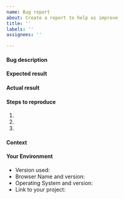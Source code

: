 ```yaml
---
name: Bug report
about: Create a report to help us improve
title: ''
labels: ''
assignees: ''

---
```


<!-- Give a title explaining the bug/issue -->
#### Bug description
<!-- Describe the issue that you are having -->

#### Expected result
<!-- What should be the expected result? -->

#### Actual result
<!-- What is the result now? -->

#### Steps to reproduce
<!-- If applicable -->

1.
2.
3.
#### Context
<!--- How has this issue affected you? What are you trying to accomplish? -->
<!--- Providing context helps us come up with a solution that is most useful in the real world -->

#### Your Environment
<!--- Include as many relevant details about the environment you experienced the bug in -->

* Version used:
* Browser Name and version:
* Operating System and version:
* Link to your project: